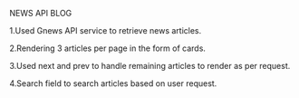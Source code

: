 NEWS API BLOG

1.Used Gnews API service to retrieve news articles.

2.Rendering 3 articles per page in the form of cards.

3.Used next and prev to handle remaining articles to render as per request.

4.Search field to search articles based on user request. 